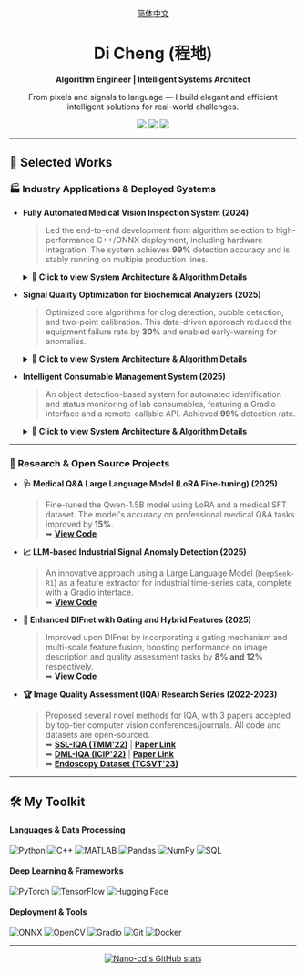 <div align="center">

[ 简体中文 ](README_zh.md)

# Di Cheng (程地)

**Algorithm Engineer | Intelligent Systems Architect**

<p>From pixels and signals to language — I build elegant and efficient intelligent solutions for real-world challenges.</p>

<p>
  <a href="mailto:chengdigogogo@outlook.com"><img src="https://img.shields.io/badge/Email-D14836?style=for-the-badge&logo=gmail&logoColor=white" /></a>
  <a href="https://www.linkedin.com/in/%E5%9C%B0-%E7%A8%8B-442023295/"><img src="https://img.shields.io/badge/LinkedIn-0077B5?style=for-the-badge&logo=linkedin&logoColor=white" /></a>
  <a href="https://ieeexplore.ieee.org/author/37089721043"><img src="https://img.shields.io/badge/IEEE-00629B?style=for-the-badge&logo=ieee&logoColor=white" /></a>
</p>

</div>

---

## 🚀 Selected Works

### 🏭 Industry Applications & Deployed Systems

*   **Fully Automated Medical Vision Inspection System (2024)**
    > Led the end-to-end development from algorithm selection to high-performance C++/ONNX deployment, including hardware integration. The system achieves **99%** detection accuracy and is stably running on multiple production lines.
    <details>
    <summary>📜 <b>Click to view System Architecture & Algorithm Details</b></summary>

    *   **System Architecture:** 
        1.  **Image Acquisition:** C++ SDK controls industrial cameras and syncs with LED light sources.
        2.  **Preprocessing:** OpenCV is used for image enhancement (e.g., contrast stretching, white balance).
        3.  **Model Inference:** PyTorch models are converted to ONNX and deployed in a C++ environment using ONNX Runtime for high performance.
        4.  **Post-processing & Output:** Morphological operations are applied to segmentation masks to reduce noise. Results are then formatted and delivered via a business logic interface.

    *   **Algorithm Details:**
        - **Model Selection:** A two-stage strategy was adopted: a lightweight **YOLOv8-n** for fast object localization, followed by **U-Net** for precise pixel-level segmentation within the ROI.
        - **Data Augmentation:** Custom augmentation strategies tailored for microscopic images, including random rotations, affine transforms, and simulated lighting variations.
        - **Loss Function:** A combination of **Dice Loss + Focal Loss** was used to effectively address class imbalance and small object segmentation challenges.
    </details>

*   **Signal Quality Optimization for Biochemical Analyzers (2025)**
    > Optimized core algorithms for clog detection, bubble detection, and two-point calibration. This data-driven approach reduced the equipment failure rate by **30%** and enabled early-warning for anomalies.
    <details>
    <summary>📜 <b>Click to view System Architecture & Algorithm Details</b></summary>

    *   **System Architecture:** 
        1.  **Data Ingestion:** Real-time/batch fetching of raw sensor data streams (pressure, optical signals) from the device database via SQL.
        2.  **Signal Processing Pipeline:** Built with Python (Pandas, NumPy) for filtering, noise reduction, and feature extraction.
        3.  **Multi-Algorithm Module:** Parallel execution of multiple detection algorithms.
        4.  **Decision & Alerting:** Fused outputs from all modules to generate diagnostic reports and trigger system alerts.

    *   **Algorithm Details:**
        - **Clog Detection:** Utilized **statistical features (mean, variance, kurtosis within a sliding window)** and template matching on time-series pressure data to detect anomalies.
        - **Bubble Detection:** Applied **high-pass filtering and peak detection** on optical signals to precisely identify transient dips caused by micro-bubbles.
        - **Two-Point Calibration:** Implemented **weighted non-linear fitting** to correct sensor drift across different concentrations, ensuring result accuracy and consistency.
    </details>

*   **Intelligent Consumable Management System (2025)**
    > An object detection-based system for automated identification and status monitoring of lab consumables, featuring a Gradio interface and a remote-callable API. Achieved **99%** detection rate.
    <details>
    <summary>📜 <b>Click to view System Architecture & Algorithm Details</b></summary>

    *   **System Architecture:** 
        1.  **Dynamic ROI Localization:** An initial "Workspace Analysis" algorithm automatically locates the consumable tray to eliminate background interference.
        2.  **Object Detection:** The detection model runs within the identified ROI to identify the type and count of consumables.
        3.  **Status Analysis:** The system determines the consumable status ("in-place", "missing", "in-use") based on changes in bounding box positions and counts.
        4.  **API Service:** A Gradio interface for quick demos and a C++ encapsulated RESTful API for integration with upstream systems.

    *   **Algorithm Details:**
        - **Workspace Analysis:** Leveraged **OpenCV's HSV color space conversion and contour finding** to robustly locate the workspace tray.
        - **Model Optimization:** Chose a lightweight **YOLOv5s** model and applied **INT8 quantization** to significantly boost inference speed on edge devices while maintaining accuracy.
        - **Robustness Design:** Trained the model on diverse data (various lighting, angles, occlusions) and used an **optimized NMS (Non-Maximum Suppression) threshold** to enhance performance in complex scenes.
    </details>

---

### 🔬 Research & Open Source Projects

*   **🩺 Medical Q&A Large Language Model (LoRA Fine-tuning) (2025)**
    > Fine-tuned the Qwen-1.5B model using LoRA and a medical SFT dataset. The model's accuracy on professional medical Q&A tasks improved by **15%**.
    > <br>➥ **[View Code](https://github.com/Nano-cd/deepseek-lora-medical)**

*   **📈 LLM-based Industrial Signal Anomaly Detection (2025)**
    > An innovative approach using a Large Language Model (`DeepSeek-R1`) as a feature extractor for industrial time-series data, complete with a Gradio interface.
    > <br>➥ **[View Code](https://github.com/Nano-cd/LLM_Detection)**

*   **🧠 Enhanced DIFnet with Gating and Hybrid Features (2025)**
    > Improved upon DIFnet by incorporating a gating mechanism and multi-scale feature fusion, boosting performance on image description and quality assessment tasks by **8% and 12%** respectively.
    > <br>➥ **[View Code](https://github.com/Nano-cd/difDLnet)**

*   **🏆 Image Quality Assessment (IQA) Research Series (2022-2023)**
    > Proposed several novel methods for IQA, with 3 papers accepted by top-tier computer vision conferences/journals. All code and datasets are open-sourced.
    > <br>➥ **[SSL-IQA (TMM'22)](https://github.com/Nano-cd/SSL_IQA)** | **[Paper Link](https://ieeexplore.ieee.org/abstract/document/9903545)**
    > <br>➥ **[DML-IQA (ICIP'22)](https://github.com/Nano-cd/DML_IQA)** | **[Paper Link](https://ieeexplore.ieee.org/abstract/document/9897784)**
    > <br>➥ **[Endoscopy Dataset (TCSVT'23)](https://ieeexplore.ieee.org/abstract/document/10078370)**
    
---

## 🛠️ My Toolkit

#### **Languages & Data Processing**
![Python](https://img.shields.io/badge/Python-3776AB?style=for-the-badge&logo=python&logoColor=white)
![C++](https://img.shields.io/badge/C%2B%2B-00599C?style=for-the-badge&logo=c%2B%2B&logoColor=white)
![MATLAB](https://img.shields.io/badge/MATLAB-0076A8?style=for-the-badge&logo=mathworks&logoColor=white)
![Pandas](https://img.shields.io/badge/Pandas-150458?style=for-the-badge&logo=pandas&logoColor=white)
![NumPy](https://img.shields.io/badge/NumPy-013243?style=for-the-badge&logo=numpy&logoColor=white)
![SQL](https://img.shields.io/badge/SQL-4479A1?style=for-the-badge&logo=postgresql&logoColor=white)

#### **Deep Learning & Frameworks**
![PyTorch](https://img.shields.io/badge/PyTorch-EE4C2C?style=for-the-badge&logo=pytorch&logoColor=white)
![TensorFlow](https://img.shields.io/badge/TensorFlow-FF6F00?style=for-the-badge&logo=tensorflow&logoColor=white)
![Hugging Face](https://img.shields.io/badge/%F0%9F%A4%97%20Hugging%20Face-FFD21E?style=for-the-badge)

#### **Deployment & Tools**
![ONNX](https://img.shields.io/badge/ONNX-00599C?style=for-the-badge&logo=onnx&logoColor=white)
![OpenCV](https://img.shields.io/badge/OpenCV-5C3EE8?style=for-the-badge&logo=opencv&logoColor=white)
![Gradio](https://img.shields.io/badge/Gradio-FF7C00?style=for-the-badge)
![Git](https://img.shields.io/badge/GIT-E44C30?style=for-the-badge&logo=git&logoColor=white)
![Docker](https://img.shields.io/badge/Docker-2496ED?style=for-the-badge&logo=docker&logoColor=white)

---

<div align="center">

[![Nano-cd's GitHub stats](https://github-readme-stats.vercel.app/api?username=Nano-cd&show_icons=true&theme=tokyonight)](https://github.com/anuraghazra/github-readme-stats)

</div>
